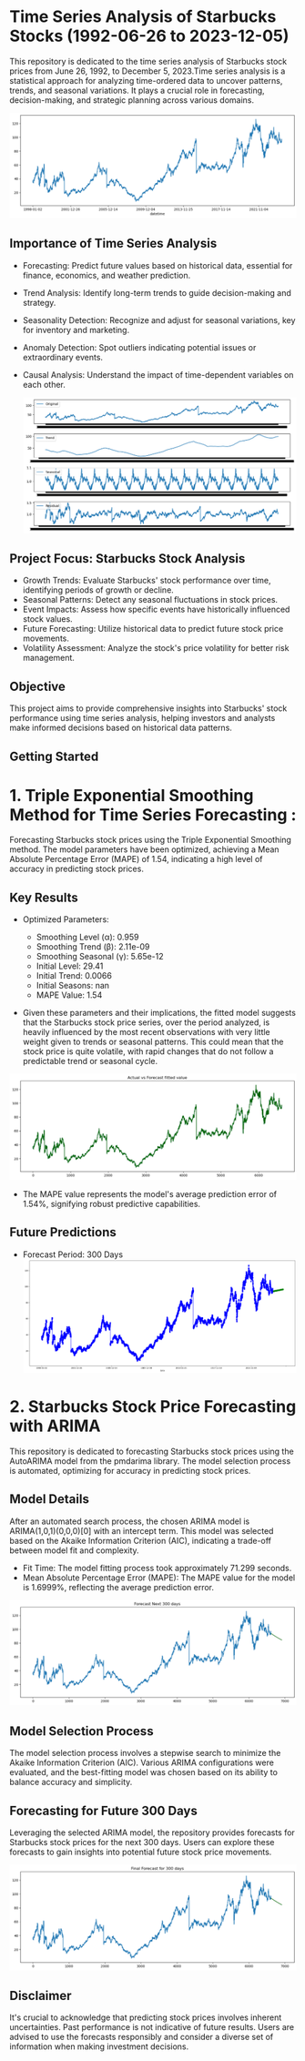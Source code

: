 # Time Series Analysis of Starbucks Stocks (1992-06-26 to 2023-12-05)
This repository is dedicated to the time series analysis of Starbucks stock prices from June 26, 1992, to December 5, 2023.Time series analysis is a statistical approach for analyzing time-ordered data to uncover patterns, trends, and seasonal variations. It plays a crucial role in forecasting, decision-making, and strategic planning across various domains.

![Screenshot](image_tes/Stock.png) 

## Importance of Time Series Analysis

* Forecasting: Predict future values based on historical data, essential for finance, economics, and weather prediction.
* Trend Analysis: Identify long-term trends to guide decision-making and strategy.
* Seasonality Detection: Recognize and adjust for seasonal variations, key for inventory and marketing.
* Anomaly Detection: Spot outliers indicating potential issues or extraordinary events.
* Causal Analysis: Understand the impact of time-dependent variables on each other.


  ![Screenshot](image_tes/xyz.png) 

## Project Focus: Starbucks Stock Analysis

* Growth Trends: Evaluate Starbucks' stock performance over time, identifying periods of growth or decline.
* Seasonal Patterns: Detect any seasonal fluctuations in stock prices.
* Event Impacts: Assess how specific events have historically influenced stock values.
* Future Forecasting: Utilize historical data to predict future stock price movements.
* Volatility Assessment: Analyze the stock's price volatility for better risk management.

## Objective

This project aims to provide comprehensive insights into Starbucks' stock performance using time series analysis, helping investors and analysts make informed decisions based on historical data patterns.

## Getting Started
# 1. Triple Exponential Smoothing Method for Time Series Forecasting :

Forecasting Starbucks stock prices using the Triple Exponential Smoothing method. The model parameters have been optimized, achieving a Mean Absolute Percentage Error (MAPE) of 1.54, indicating a high level of accuracy in predicting stock prices.

## Key Results

* Optimized Parameters:
  * Smoothing Level (α): 0.959
  * Smoothing Trend (β): 2.11e-09
  * Smoothing Seasonal (γ): 5.65e-12
  * Initial Level: 29.41
  * Initial Trend: 0.0066
  * Initial Seasons: nan
  * MAPE Value: 1.54
 
  
* Given these parameters and their implications, the fitted model suggests that the Starbucks stock price series, over the period analyzed, is heavily influenced by the most recent observations with very little weight given to trends or seasonal patterns. This could mean that the stock price is quite volatile, with rapid changes that do not follow a predictable trend or seasonal cycle.

![Screenshot](image_tes/AvrP.png) 

* The MAPE value represents the model's average prediction error of 1.54%, signifying robust predictive capabilities.

## Future Predictions

* Forecast Period: 300 Days
![Screenshot](image_tes/TES_pre.png) 

# 2. Starbucks Stock Price Forecasting with ARIMA

This repository is dedicated to forecasting Starbucks stock prices using the AutoARIMA model from the pmdarima library. The model selection process is automated, optimizing for accuracy in predicting stock prices.

## Model Details

After an automated search process, the chosen ARIMA model is ARIMA(1,0,1)(0,0,0)[0] with an intercept term. This model was selected based on the Akaike Information Criterion (AIC), indicating a trade-off between model fit and complexity.

* Fit Time: The model fitting process took approximately 71.299 seconds.
* Mean Absolute Percentage Error (MAPE): The MAPE value for the model is 1.6999%, reflecting the average prediction error.

![Screenshot](image_AR/SMA_P.png) 
  
## Model Selection Process

The model selection process involves a stepwise search to minimize the Akaike Information Criterion (AIC). Various ARIMA configurations were evaluated, and the best-fitting model was chosen based on its ability to balance accuracy and simplicity.

## Forecasting for Future 300 Days

Leveraging the selected ARIMA model, the repository provides forecasts for Starbucks stock prices for the next 300 days. Users can explore these forecasts to gain insights into potential future stock price movements.

![Screenshot](image_AR/A_P.png) 

## Disclaimer

It's crucial to acknowledge that predicting stock prices involves inherent uncertainties. Past performance is not indicative of future results. Users are advised to use the forecasts responsibly and consider a diverse set of information when making investment decisions.

